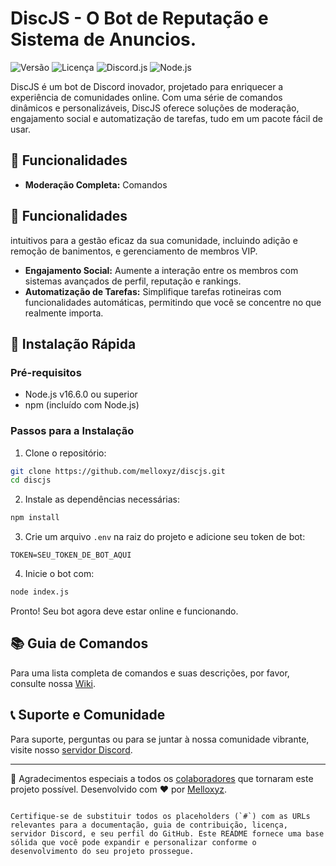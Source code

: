 # DiscJS - O Bot de Reputação e Sistema de Anuncios.

![Versão](https://img.shields.io/badge/version-1.0.0-blue?style=flat-square)
![Licença](https://img.shields.io/badge/license-ISC-green?style=flat-square)
![Discord.js](https://img.shields.io/badge/discord.js-v14.14.1-blue.svg?style=flat-square)
![Node.js](https://img.shields.io/badge/node-%3E%3D16.6.0-green.svg?style=flat-square)

DiscJS é um bot de Discord inovador, projetado para enriquecer a experiência de comunidades online. Com uma série de comandos dinâmicos e personalizáveis, DiscJS oferece soluções de moderação, engajamento social e automatização de tarefas, tudo em um pacote fácil de usar.

## 🌟 Funcionalidades

- **Moderação Completa:** Comandos

## 🌟 Funcionalidades


 intuitivos para a gestão eficaz da sua comunidade, incluindo adição e remoção de banimentos, e gerenciamento de membros VIP.
- **Engajamento Social:** Aumente a interação entre os membros com sistemas avançados de perfil, reputação e rankings.
- **Automatização de Tarefas:** Simplifique tarefas rotineiras com funcionalidades automáticas, permitindo que você se concentre no que realmente importa.

## 🚀 Instalação Rápida

### Pré-requisitos

- Node.js v16.6.0 ou superior
- npm (incluído com Node.js)

### Passos para a Instalação

1. Clone o repositório:
```bash
git clone https://github.com/melloxyz/discjs.git
cd discjs
```

2. Instale as dependências necessárias:
```bash
npm install
```

3. Crie um arquivo `.env` na raiz do projeto e adicione seu token de bot:
```env
TOKEN=SEU_TOKEN_DE_BOT_AQUI
```

4. Inicie o bot com:
```bash
node index.js
```

Pronto! Seu bot agora deve estar online e funcionando.

## 📚 Guia de Comandos

Para uma lista completa de comandos e suas descrições, por favor, consulte nossa [Wiki](#).

## 📞 Suporte e Comunidade

Para suporte, perguntas ou para se juntar à nossa comunidade vibrante, visite nosso [servidor Discord](#).

---

💖 Agradecimentos especiais a todos os [colaboradores](#) que tornaram este projeto possível. Desenvolvido com ❤️ por [Melloxyz](#).

```

Certifique-se de substituir todos os placeholders (`#`) com as URLs relevantes para a documentação, guia de contribuição, licença, servidor Discord, e seu perfil do GitHub. Este README fornece uma base sólida que você pode expandir e personalizar conforme o desenvolvimento do seu projeto prossegue.
